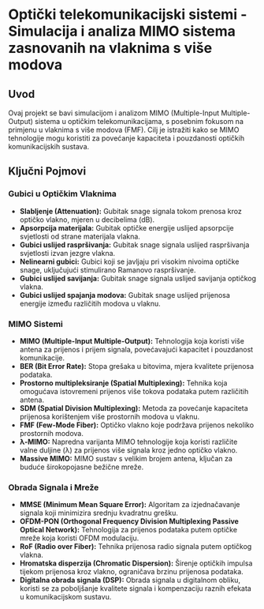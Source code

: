 # Optički telekomunikacijski sistemi - Simulacija i analiza MIMO sistema zasnovanih na vlaknima s više modova

## Uvod

Ovaj projekt se bavi simulacijom i analizom MIMO (Multiple-Input Multiple-Output) sistema u optičkim telekomunikacijama, s posebnim fokusom na primjenu u vlaknima s više modova (FMF). Cilj je istražiti kako se MIMO tehnologije mogu koristiti za povećanje kapaciteta i pouzdanosti optičkih komunikacijskih sustava.

## Ključni Pojmovi

### Gubici u Optičkim Vlaknima

*   **Slabljenje (Attenuation):** Gubitak snage signala tokom prenosa kroz optičko vlakno, mjeren u decibelima (dB).
*   **Apsorpcija materijala:** Gubitak optičke energije uslijed apsorpcije svjetlosti od strane materijala vlakna.
*   **Gubici uslijed raspršivanja:** Gubitak snage signala uslijed raspršivanja svjetlosti izvan jezgre vlakna.
*   **Nelinearni gubici:** Gubici koji se javljaju pri visokim nivoima optičke snage, uključujući stimulirano Ramanovo raspršivanje.
*   **Gubici uslijed savijanja:** Gubitak snage signala uslijed savijanja optičkog vlakna.
*   **Gubici uslijed spajanja modova:** Gubitak snage uslijed prijenosa energije između različitih modova u vlaknu.

### MIMO Sistemi

*   **MIMO (Multiple-Input Multiple-Output):** Tehnologija koja koristi više antena za prijenos i prijem signala, povećavajući kapacitet i pouzdanost komunikacije.
*   **BER (Bit Error Rate):** Stopa grešaka u bitovima, mjera kvalitete prijenosa podataka.
*  **Prostorno multipleksiranje (Spatial Multiplexing):** Tehnika koja omogućava istovremeni prijenos više tokova podataka putem različitih antena.
*   **SDM (Spatial Division Multiplexing):** Metoda za povećanje kapaciteta prijenosa korištenjem više prostornih modova u vlaknu.
*   **FMF (Few-Mode Fiber):** Optičko vlakno koje podržava prijenos nekoliko prostornih modova.
*   **λ-MIMO:** Napredna varijanta MIMO tehnologije koja koristi različite valne duljine (λ) za prijenos više signala kroz jedno optičko vlakno.
*   **Massive MIMO:** MIMO sustav s velikim brojem antena, ključan za buduće širokopojasne bežične mreže.

### Obrada Signala i Mreže

*   **MMSE (Minimum Mean Square Error):** Algoritam za izjednačavanje signala koji minimizira srednju kvadratnu grešku.
*   **OFDM-PON (Orthogonal Frequency Division Multiplexing Passive Optical Network):** Tehnologija za prijenos podataka putem optičke mreže koja koristi OFDM modulaciju.
*   **RoF (Radio over Fiber):** Tehnika prijenosa radio signala putem optičkog vlakna.
*   **Hromatska disperzija (Chromatic Dispersion):** Širenje optičkih impulsa tijekom prijenosa kroz vlakno, ograničava brzinu prijenosa podataka.
*   **Digitalna obrada signala (DSP):** Obrada signala u digitalnom obliku, koristi se za poboljšanje kvalitete signala i kompenzaciju raznih efekata u komunikacijskom sustavu.
